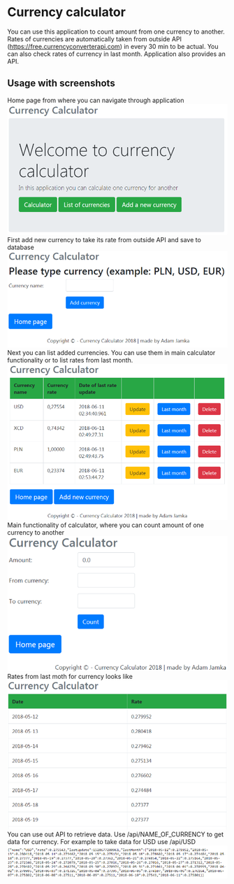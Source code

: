 # Currency calculator
You can use this application to count amount from one currency to another. Rates of currencies are automatically taken from outside API (https://free.currencyconverterapi.com) in every 30 min to be actual. You can also check rates of currency in last month. Application also provides an API.
## Usage with screenshots
Home page from where you can navigate through application
<img src="/screenshots/home.PNG" width="550">  
First add new currency to take its rate from outside API and save to database
<img src="/screenshots/add_new_currency.PNG" width="550"> 
Next you can list added currencies. You can use them in main calculator functionality or to list rates from last month.
<img src="/screenshots/list_of_currencies.PNG" width="550">  
Main functionality of calculator, where you can count amount of one currency to another
<img src="/screenshots/calculate.PNG" width="550">  
Rates from last moth for currency looks like
<img src="/screenshots/last_month.PNG" width="550">  
You can use out API to retrieve data. Use /api/NAME_OF_CURRENCY to get data for currency. For example to take data for USD use /api/USD
<img src="/screenshots/api.PNG" width="550">  
